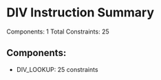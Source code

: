 # DIV Instruction Summary

Components: 1
Total Constraints: 25

## Components:
- DIV_LOOKUP: 25 constraints
